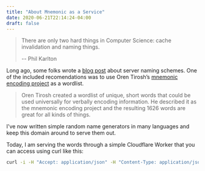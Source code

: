 ```yaml
---
title: "About Mnemonic as a Service"
date: 2020-06-21T22:14:24-04:00
draft: false
---
```


>There are only two hard things in Computer Science: cache invalidation and naming things.
>
>-- Phil Karlton

Long ago, some folks wrote a [blog post](http://mnx.io/blog/a-proper-server-naming-scheme/) about server naming schemes.  One of the included recomendations was to use Oren Tirosh’s [mnemonic encoding project](http://web.archive.org/web/20090918202746/http://tothink.com/mnemonic/wordlist.html) as a wordlist.

>Oren Tirosh created a wordlist of unique, short words that could be used universally for verbally encoding information.  He described it as the mnemonic encoding project and the resulting 1626 words are great for all kinds of things.

I've now written simple random name generators in many languages and keep this domain around to serve them out.

Today, I am serving the words through a simple Cloudflare Worker that you can access using curl like this:

```bash
curl -i -H "Accept: application/json" -H "Content-Type: application/json" https://mnemonic-as-a-service.com/api/
```